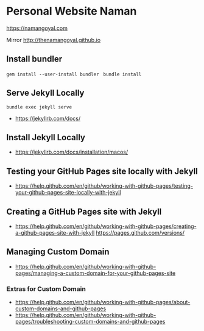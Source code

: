 # Personal Website Naman

https://namangoyal.com

Mirror http://thenamangoyal.github.io

## Install bundler
`gem install --user-install bundler `
`bundle install`

## Serve Jekyll Locally
`bundle exec jekyll serve`

* https://jekyllrb.com/docs/


## Install Jekyll Locally
* https://jekyllrb.com/docs/installation/macos/

## Testing your GitHub Pages site locally with Jekyll
* https://help.github.com/en/github/working-with-github-pages/testing-your-github-pages-site-locally-with-jekyll

## Creating a GitHub Pages site with Jekyll
* https://help.github.com/en/github/working-with-github-pages/creating-a-github-pages-site-with-jekyll
https://pages.github.com/versions/

## Managing Custom Domain
* https://help.github.com/en/github/working-with-github-pages/managing-a-custom-domain-for-your-github-pages-site

### Extras for Custom Domain
* https://help.github.com/en/github/working-with-github-pages/about-custom-domains-and-github-pages
* https://help.github.com/en/github/working-with-github-pages/troubleshooting-custom-domains-and-github-pages
